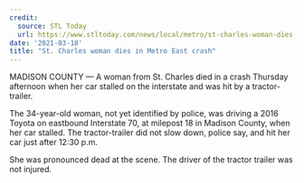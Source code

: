 ```yaml
---
credit:
  source: STL Today
  url: https://www.stltoday.com/news/local/metro/st-charles-woman-dies-in-metro-east-crash/article_a0c0e2bf-b73c-5d09-a245-a1ddf7416af7.html
date: '2021-03-18'
title: "St. Charles woman dies in Metro East crash"
---
```

MADISON COUNTY — A woman from St. Charles died in a crash Thursday afternoon when her car stalled on the interstate and was hit by a tractor-trailer. 

The 34-year-old woman, not yet identified by police, was driving a 2016 Toyota on eastbound Interstate 70, at milepost 18 in Madison County, when her car stalled. The tractor-trailer did not slow down, police say, and hit her car just after 12:30 p.m. 

She was pronounced dead at the scene. The driver of the tractor trailer was not injured. 
